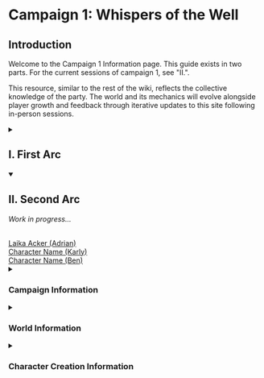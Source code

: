 <!-- wiki-header-section:start -->
# Campaign 1: Whispers of the Well


<h2>Introduction</h2>

Welcome to the Campaign 1 Information page. This guide exists in two parts. For the current sessions of campaign 1, see "II.".

This resource, similar to the rest of the wiki, reflects the collective knowledge of the party. The world and its mechanics will evolve alongside player growth and feedback through iterative updates to this site following in-person sessions. 


<!-- wiki-header-section:end -->

<details>
<summary><h2>I. First Arc</h2></summary>

The First Arc introduced the original "party" of adventurers. Their journey began in [[Scender]] and ended north of [[Goblbrook]] in the [[Jeti Sound]] with Lavinho and Mel splitting off from Laika. 

<br>
<a href="Laika Acker.html">Laika Acker (Adrian)</a>
<br>
<a href="Lavinho Shourn.html">Lavinhho Shourn (Ben)</a>
<br>
<a href="Mellifera.html">Mellifera (Karly)</a>

<details closed>
<summary><h3>Campaign Information</h3></summary>

The campaign will be called, <a href="Whisper of the Well.html">Whisper of the Well</a>, taking place within the <a href="Eco.html">Eco</a> of <a href="Toma.html">Toma</a>. Although, as seen with the name of the wiki, the <a href="Scape.html">Scape</a> is the name of the universe. Currently, the significance of the Scape remains undiscovered. For more background information on the world, see <a href="#World Information">World Information</a>.

<details open>
<summary><h3>Unlock System</h3></summary>

The <a href="Unlock System.html">Unlock System</a> slowly introduces new homebrew classes, spells, and races as the party progresses. Once unlocked, these options will be available to all.

</details>

<details open>
<summary><h3>Will</h3></summary>

<a href="Will.html">Will</a>  (**WIL**) represents the intangible reserve of self-determination, mental fortitude, and spiritual vitality that shields a creature's identity from external corruption—especially psychic parasites, fungal hive-minds, and masterful manipulation. It measures how well a being can maintain its own thought patterns, beliefs, knowledge, and loyalties in the face of subtle or forceful mental intrusion. This number will be higher than your other main stats, but that is because it does not reflect rolls, but rather a mental health pool that protects you from permanent belief changes such as mindlessness or ideological subversion. Certain kingdoms have evolved to influence will, as seen with [[Inoculation]].

**Maximum WIL = CON + STR + DEX + WIS + INT + CHA + PB** 

</details>

<details open>
<summary><h3>Merchant System</h3></summary>

The <a href="Merchant System.html">Merchant System</a> encompasses a grouping of belief-based magic frameworks within the Toman Ecoss, including <a href="Source Surge.html">Source Surges</a>, <a href="Discovery Inspiration.html">Discovery Inspiration</a>, and <a href="Sea Level Spell.html">Sea Level Spells</a>. Its purpose is to let characters harness the power of their beliefs, translating them into tangible abilities that enhance both roleplay and narrative immersion.

**Source Surges**:  
- **Passive Surges**: Natural events triggered by overlapping belief spheres, often influenced by powerful entities or religious Orders. Examples include spontaneous growth of roots from a druid's grief, or a fighter feeling sudden renewed vigor.
- **Controlled Surges**: Intentional activations of belief by channeling on personal "Claims"—aspects of a character's faith, virtues, purpose, oaths, and connections.

**Claims**:  
Represent core aspects of a character (Faith, Virtue, Purpose, Oath, Connection). Once all are filled, players can coordinate with the DM to form an avatar of their belief, a manifestation of their ideals given tangible form.

**Restorative Meditation**:  
After using a controlled surge, a character must rest for a week or meditate to restore their abilities. Daily meditative practices speed recovery, each hour of meditation reduces downtime by a day.

**Flow State & Stagnant State**:  
- *Flow State*: A meditative state representing peak alignment of focus. In this state, you gain +1 to any stat but CON. You have advantage on any check with the stat you chose for the duration of flow state.
- *Stagnant State*: A contrasting meditative approach of non-judgement and void. In this state, you gain +1 WIS while in this state. Creatures have advantage to hit you in this state. 

**Discovery Inspiration**:  
Replaces traditional DMG Inspiration. By achieving personal milestones, uncovering truths, or fulfilling goals, players earn dice of varying sizes (D4 to D20). Lesser dice (D4–D12) resemble Bardic Inspiration and must be used quickly, while a D20 represents a major milestone and can be saved between sessions.

**Sea Level Spells**:  
A unique, soul-attuned spell or ability—highly personal and reflective of the character's essence. This is not available at the start of the game.

</details>

<details open>
<summary><h4>Anim and Belief</h3></summary>

[[Anim]] is mana-adjacent resource within the magic system of Toma. It is thought of as existing in three distinct states:

1. Anima (Externalized, or Outputted Anim)
2. Animus (Internalized, or Inputted Anim)
3. [[Belief]] (Untapped State)

Although belief is actually a potential state of Anim, its differences to the other states grant it emphasis and a unique name in arcane fields of study.

<details open>
<summary><h4>Anim Illnesses, Belief Afflicts</h3></summary>

Belief Afflicts or affliction influence and manifest in a creature's perception and consciousness, whereas Anim Illnesses physically effects the creature. However, belief afflicts are special because they are influenced by Will.



<details open>
<summary><h5>Inoculation</h3></summary>

As an example, [[Inoculation]] is a ramping belief affliction that is caused by [[Chantic Spore|Chantic Spores]], which are carried by largest fungal following in the [[Celia]] kingdom. 

</details>


</details>
</details>
</details>

<details closed>
<summary><h3>World Information</h3></summary>

This section highlights key historical periods, locations, belief systems, and metaphysical structures shaping Toma and its inhabitants.

<details open>
<summary><h3>Purpose Taxonomy</h3></summary>

<a href="Purpose Taxonomy.html">Purpose Taxonomy</a> is an ancient classification system that categorizes existence, guiding the understanding of the soul, belief, hierarchies, and power dynamics:

- <a href="Eco.html">Eco</a> (Plane) (Theoretical)  
- <a href="Kingdom.html">Kingdom</a> (Inhabitant)  
- <a href="Phylum.html">Phylum</a> (Ideology)  
- <a href="Class.html">Class</a> (Government)  
- <a href="Order.html">Order</a> (Civilization)  
- <a href="Family.html">Family</a> (Community)  
- <a href="Essa.html">Essa</a> (Soul's Purpose) (Theoretical)

</details>

<details open>
<summary><h3>Toma</h3></summary>
<img src="wiki_images/Jeti Sound.png"><i>An image of the Jeti Sound, a coastal region of Sancta.</i></img>

Toma is the eco, or plane of existence, for this game. Although, I have heard a few popular scientific theories for an "Ecoss" floating around. You will be starting the game in [[Sancta]], Toma's warmer southern continent.
</details>

<details open>
<summary><h3>Kingdoms</h3></summary>

Each kingdom's eco functions are explored further in their respective notes. Listed below are the kingdoms of creation within [[Toma]]:

- [[Nesa]] (Deity)
- [[Automata]] (Construct)
- [[Bluma]] (Plant and Chromista)
- [[Celia]] (Fungi and claims some bacterial roles)
- [[Decara]] (Archaea and Bacteria)
- [[Ferra]] (Animal)
- [[Huma]] (Humanoid)
- [[Monstra]] (Monster)
- [[Natura]] (Elemental)
- [[Spira]] (Spirit) 
- [[Resonant]] (Multiple Kingdoms)

The **Proto** kingdom, also known as Protista, served as the foundation for the evolution of the Bluma and Decara kingdoms.

Kingdoms are distinguished by their eco/planar/empire function, which may influence character creation and the organization of their belief systems. For example, Ferra and Bluma are considered low-minded creatures, whereas others may be classified as middle-minded or high-minded. This distinction refers to purpose taxonomy and will influence character creation through resonance.

Kingdoms may have subkingdoms, which translate to races and subraces, that pinpoint the same empire function but from a different angle. The term "sub" is used to denote populations within a greater kingdom.

</details>

<details open>
<summary><h3>Resonance</h3></summary>

<img src="wiki_images/Shark Goblin.png"><i>Shark Goblin, a Monstra-Ferra (Goblin-Manger Shark) Resonant, also known as a Varmid.</i></a>

**Resonance** refers to the natural evolution of living creatures existing in two or more kingdoms, integrating their traits and functions. Huma populations have coined many names for resonants based on their kingdom composition and characteristics. 

</details>

<details open>
<summary><h3>Historical Understanding</h3></summary>

Toma's timeline is divided into Lines, each concluding with a rotation shift of the <a href="World Gyre.html">World Gyre</a>:

- <a href="Taxotheir Line.html">Taxotheir Line</a>: Studied for its ties to early Huma governance, the remains and artifacts of this time are incredibly sought after by historians. This period of time is only known through this analytical observation, so the narrative is seen through many theories. For example, the roots of Purpose Taxonomy are commonly believed to have survived from this period to the current day, likely originating in a time of scientific and cultural renaissance. Consequently, there are many hypothesis regarding what happened to civilization. For this reason, there is thought to have been a great cataclysm that has since had its signs buried in rewritten history. The prevailing theory in Sol Unita's academic community is that the Taxotheir Line was marked by intense conflict over Hollow Resources. Although popular, there are strong points against this claim, as there are for many topics in the world of Toma.
  
- <a href="Cel Blindbirth Line.html">Cel Blindbirth Line</a>: Nearing the end of this cataclysm, Celia and Primordials quickly began to dominate the overground. Huma populations slowly became the crossfire for a war between these growing kingdoms, forcing Huma societies to reposition underground as the conflicts ramped to heights never observed before. During this time in the subterrain, the Huma population fell steadily, eventually reaching just 4% of the original population before making a recovery in the next line.
  
- <a href="Line from Few.html">Line from Few</a>: Societies slowly began to emerge from their age-long refuge in Endem as Celia's dominance reached its climax come the World Gyre's shift. Societies like the Scepitath (now Sol Unita) and the Branches of Concordia (from Esterik/Esteran Leredith) formed, establishing new balances of faith, trade, and governance. However, it should be known that many other Huma civilizations exist other than the two mentioned here. 

- <a href="Current Line.html">Current Line</a>: We are currently in the 40th year of the Current Line. The most notable event so far has been the expansion of the Airship Pact, a pact made between classes regarding individual demands and expectations of innerplanar travel by airship. This meeting, held in Hypri, hosted powerful speeches to the Chain of Delta, a historically isolated class from the western steppes of Wyldere.

</details>

<details open>
<summary><h3>Scender, Sol Unita, Asceptim, Asath</h3></summary>

<img src="wiki_images/Sol Unita Insignia (PS Final).jpg"><i>Sol Unita Insignia</i></img>


**Eco:** <a href="Toma.html">Toma</a> of <a href="Toman Ecoss.html">Toman Ecoss</a>  <br>
**Kingdom:** <a href="Huma.html">Huma</a>  <br>
**Phylum:** <a href="Asceptim.html">Asceptim</a><br>
**Class:** <a href="Sol Unita.html">Sol Unita</a><br>
**Order:** <a href="Scender">Scender</a><br>


Your journey begins in the capital order of the <a href="Sol Unita.html">Sol Unita</a> <a href="Scender.html">Scender</a>. This government spreads <a href="Asceptim.html">Asceptim</a> across <a href="Toma.html">Toma</a>.

<a href="Asath.html">Asath</a>., the Eye, is a worshipped Nesa, or god, that guides Asceptim and followers. Asath's rise of influence began alongside the <a href="Line from Few">Line from Few</a>, causing the development of the <a href="Rites of Huma.html">Rites of Huma</a>, a series of religious rites contained in <a href="Ester Slate.html">Ester Slates</a>. These rites are governing documents that influence policy and spiritual practices in Sol Unita.

**Example: the Rite of Rule**:  
*"If you do not understand that which you rule, you do not rule anything at all."*

- *Rite of Rule*: Guidance for leaders, channeling ancestral wisdom for just governance. 
<details open>
<summary><h4>Ophelia Necesse</h4></summary>

<img src="wiki_images/Ophelia Necesse.png"><i>Ophelia Necesse</i></a>

Ophelia Necesse, the Fallen Apostle, rules Scender in the current line.

<details open>
<summary><h4> Scender Sneak Peeks<h4></summary>
<img src="wiki_images/Scender (Viv's Market).png"><i>Viv's Market</i></a>
<img src="wiki_images/Scender (Boy and Mother 1).png"><i>Boy and Mother</i></a>
<img src="wiki_images/Scender (Preacher's Vassal).png"><i>Preacher's Vassal</i></a>
<img src="wiki_images/Scender (Tugaloo's Tinder).png"><i>Tugaloo's Tinder</i></a>
<img src="wiki_images/Scender (Quarus Vineyard).png"><i>Quarus Vineyard</i></a>

</details>
</details>

<details open>
<summary><h3>Hollow Resources</h3></summary>

Hollow Resources are vital materials formed from the transformative breakdown of anim-infused organic matter, leaving behind potent substances that are aligned with the belief sphere of the creature involved. These resources fuel technology, spiritual practices, and sometimes, entire economies.

**Examples**:  
- **Photometal**: Stores and imprints beliefs under preferential light exposure.   
- **Primma**: From Celia's decomposition process. Hardens with moisture.  
- **Aprima**: Purer, light-reflective, form of Primma used in most infrastructure, revered in Sol Unita culture.

These resources underlie societal advancements, often causing power struggles. Throughout the game you will learn of more resources than those shown here.

</details>

<details open>
<summary><h3>Concordia and the Branches of Concordia</h3></summary>

<a href="Concordia">Concordia</a> is a continent governed by the <a href="Branches of Concordia">Branches of Concordia</a>, a government formed around hereditary meritocracy, nationalism, and strict cultural values. Emerging from the ashes of the slow fire that was the Esteran Leredith's decline during the previous Taxotheir and Cel Blindbirth Lines, the Branches forged new roots of governance in the values of unity, cultural heritage, and economic growth at the start of the Line from Few.

In the Current Line, two polarized factions, the <a href="Seos Ofshut">Seos Ofshut</a> and the <a href="Leiflan Ofshut">Leiflan Ofshut</a>, shape the political climate of the Branches. Seos push for foreign trade and expansion, while Leiflan favor isolationism and cultural conservation. Resources like Lichen Pearls and Corlin Trees support both economic and spiritual life, with cities like the capital order of Kaina and the military port city of Be'him holding strategic and historical significance on the continent. The Sedl Continental Army, a mobile governing body and militia, occupies the entire continent except the far, icy reaches to the northeast.

The current state of polarization and political turmoil was a result of the years following the War of Conclusions, with the era being remembered in Concordian culture as the "<a href="Driftwood Nightmare">Driftwood Nightmare</a>". This war was between the Scepitath (now Sol Unita) and the Branches of Concordia, started on the 467th year of the Line from Few and lasted 37 years. You will learn more about the following events soon.

</details>
</details>

<details closed>
<summary><h3>Character Creation Information</h3></summary>

Character creation is flexible and player-driven. If you have a unique idea that isn't in the rules or is otherwise homebrew, then let me know and we can probably make it work.

<details open>
<summary><h3>Level</h3></summary>

All characters begin at level 3, though leveling may occur asymmetrically. If you wish for an alternate start due to a unique character concept, let me know.

</details>

<details open>
<summary><h3>Starting Equipment and Wealth</h3></summary>

You start with standard equipment plus 0–180g, reflecting personal background. Converse with the DM for creative builds and to determine gold amounts.

</details>

<details open>
<summary><h3>Stat Allocation and Will</h3></summary>

Use point-buy for balanced power level growth. For guidance:  
!(Point Buy)[https://chicken-dinner.com/5e/5e-point-buy.html]

Additionally, you must add a new stat to your character sheet called **Will**. 

</details>

<details open>
<summary><h3>Claim Boxes</h3></summary>

On your character sheet, there should be five claim boxes to be used by the [[Merchant System]].

</details>

<details open>
<summary><h3>Feats</h3></summary>

All official feats allowed except Lucky. This is subject to change, as I have not gone through every feat.

</details>

<details open>
<summary><h3>Spells</h3></summary>

Most official spells allowed except Astral Projection and Silvery Barbs. Upon leveling, I will make sure the spells work before you play with them.

</details>

<details open>
<summary><h3>Playable Races</h3></summary>

I would list playable races here, but everybody already has their character figured out.

</details>

<details open>
<summary><h3>Classes and Subclasses</h3></summary>

- **Artificer**: Official subclasses  
- **Barbarian**: Official subclasses
- **Bard**: Official subclasses  
- **Cleric**: Official subclasses + <a href="Asceptim (Cleric Domain).html">Asceptim Domain  </a> 
- **Druid**: Official subclasses  
- **Fighter**: Official subclasses  
- **Monk**: Official subclasses + <a href="Way of the Slime (Monk Tradition).html">Way of the Slime </a> 
- **Paladin**: Official subclasses  
- **Ranger**: Official subclasses
- **Rogue**: Official subclasses  
- **Sorcerer**: Official subclasses + <a href="Belief Gambit (Sorcerer Origin).html">Belief Gambit Origin</a>  
- **Warlock**: Official subclasses  
- **Wizard**: Official subclasses

</details>
</details>
</details>
</details>

<details open>
<summary><h2>II. Second Arc</h2></summary>

_Work in progress..._

<br>
<a href="Gekido.html">Laika Acker (Adrian)</a>
<br>
<a href="Cli'ste Amaratus.html">Character Name (Karly)</a>
<br>
<a href="Character3.html">Character Name (Ben)</a>

<details>
<summary><h3>Campaign Information</h3></summary>

_Work in progress..._

</details>

<details>
<summary><h3>World Information</h3></summary>

## World Information

### Wyldere
[[Wyldere]]

### The Chain of Delta

[[Chain of Delta]]
[[Delta]]
[[Vokar]]
[[Summons Mountain Range]]

#### Continental Hegemony

### Fuscia Lustin
[[Fuscia Lustin]]
[[Chain Triarch]]
[[Arch]]
[[Triarch]]
[[Pax Endema]]

### Tildohsi Partition
[[Tildohsi Partition]]
[[Tildohsi]]
[[Sevfres]] and the [[Clutched Forest]]

### Current Timeline (Line from Few, 505 R.T.)
- [[Line from Few]]
- [[Sol Reformation]], [[War of Conclusions]], [[Gyre Shift]], and [[Pax Endema]]

</details>

<details>
<summary><h3>Character Creation Information</h3></summary>

_Work in progress..._

</details>
</details>

<!-- not-for-live-publishing:start -->
<!-- obsidian-pull:start -->

<!-- obsidian-pull:end -->
<!-- not-for-live-publishing:end -->